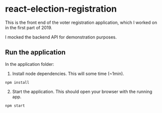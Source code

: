 # react-election-registration

This is the front end of the voter registration application, which I worked on in the first part of 2019. 

I mocked the backend API for demonstration purposes.

## Run the application

In the application folder:

1. Install node dependencies. This will some time (~1min).
```
npm install
```

2. Start the application. This should open your browser with the running app.
```
npm start
```

